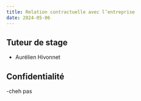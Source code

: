 ```yaml
---
title: Relation contractuelle avec l’entreprise
date: 2024-05-06
---
```


## Tuteur de stage

- Aurélien Hivonnet

## Confidentialité

-cheh pas

